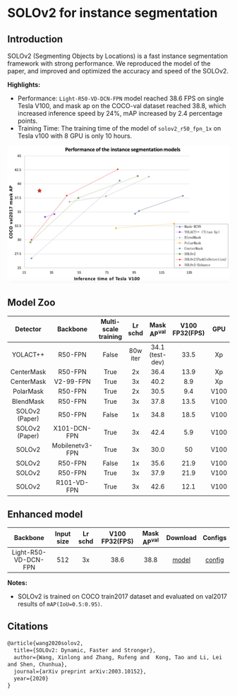 # SOLOv2 for instance segmentation

## Introduction

SOLOv2 (Segmenting Objects by Locations) is a fast instance segmentation framework with strong performance. We reproduced the model of the paper, and improved and optimized the accuracy and speed of the SOLOv2.

**Highlights:**

- Performance: `Light-R50-VD-DCN-FPN` model reached 38.6 FPS on single Tesla V100, and mask ap on the COCO-val dataset reached 38.8, which increased inference speed by 24%, mAP increased by 2.4 percentage points.
- Training Time: The training time of the model of `solov2_r50_fpn_1x` on Tesla v100 with 8 GPU is only 10 hours.

<div align="center">
  <img src="../../docs/images/instance_segmentation.png" width=800 />
</div>


## Model Zoo

| Detector  | Backbone                | Multi-scale training  | Lr schd |  Mask AP<sup>val</sup> |  V100 FP32(FPS) |    GPU  |    Download                  | Configs |
| :-------: | :---------------------: | :-------------------: | :-----: | :--------------------: | :-------------: | :-----: | :---------: | :------------------------: |
| YOLACT++  |  R50-FPN    | False      |  80w iter     |   34.1 (test-dev) |  33.5  | Xp |  -  |  -   |
| CenterMask | R50-FPN | True        |   2x    |     36.4        |  13.9  | Xp |   -  |  -  |
| CenterMask | V2-99-FPN | True        |   3x    |     40.2       |  8.9  | Xp |   -  |  -  |
| PolarMask | R50-FPN | True        |   2x    |     30.5        |  9.4  | V100 |   -  |  -  |
| BlendMask | R50-FPN | True        |   3x    |     37.8        |  13.5  | V100 |   -  |  -  |
| SOLOv2 (Paper) | R50-FPN | False        |   1x    |     34.8        |  18.5  | V100 |   -  |  -  |
| SOLOv2 (Paper) | X101-DCN-FPN | True        |   3x    |     42.4        |  5.9  | V100 |   -  |  -  |
| SOLOv2 | Mobilenetv3-FPN                 |  True                |   3x    |    30.0          |  50    | V100 | [model](https://paddlemodels.bj.bcebos.com/object_detection/solov2_mobilenetv3_fpn_448_3x.pdparams) | [config](https://github.com/PaddlePaddle/PaddleDetection/tree/release/2.1/static/configs/solov2/solov2_mobilenetv3_fpn_448_3x.yml) |
| SOLOv2 | R50-FPN                 |  False                |   1x    |    35.6         |  21.9     | V100 |  [model](https://paddlemodels.bj.bcebos.com/object_detection/solov2_r50_fpn_1x.pdparams) | [config](https://github.com/PaddlePaddle/PaddleDetection/tree/release/2.1/static/configs/solov2/solov2_r50_fpn_1x.yml) |
| SOLOv2 | R50-FPN                 |  True                |   3x    |     37.9         |   21.9    | V100 |  [model](https://paddlemodels.bj.bcebos.com/object_detection/solov2_r50_fpn_3x.pdparams) | [config](https://github.com/PaddlePaddle/PaddleDetection/tree/release/2.1/static/configs/solov2/solov2_r50_fpn_3x.yml) |
| SOLOv2 | R101-VD-FPN                 |  True               |   3x    |   42.6        |  12.1     | V100 |  [model](https://paddlemodels.bj.bcebos.com/object_detection/solov2_r101_vd_fpn_3x.pdparams) | [config](https://github.com/PaddlePaddle/PaddleDetection/tree/release/2.1/static/configs/solov2/solov2_r101_vd_fpn_3x.yml) |

## Enhanced model
| Backbone                | Input size  | Lr schd | V100 FP32(FPS) | Mask AP<sup>val</sup> |         Download                  | Configs |
| :---------------------: | :-------------------: | :-----: | :------------: | :-----: | :---------: | :------------------------: |
| Light-R50-VD-DCN-FPN          |  512     |   3x    |     38.6          |  38.8   | [model](https://paddlemodels.bj.bcebos.com/object_detection/solov2_light_r50_vd_fpn_dcn_512_3x.pdparams) | [config](https://github.com/PaddlePaddle/PaddleDetection/tree/release/2.1/static/configs/solov2/solov2_light_r50_vd_fpn_dcn_512_3x.yml) |

**Notes:**

- SOLOv2 is trained on COCO train2017 dataset and evaluated on val2017 results of `mAP(IoU=0.5:0.95)`.

## Citations
```
@article{wang2020solov2,
  title={SOLOv2: Dynamic, Faster and Stronger},
  author={Wang, Xinlong and Zhang, Rufeng and  Kong, Tao and Li, Lei and Shen, Chunhua},
  journal={arXiv preprint arXiv:2003.10152},
  year={2020}
}
```
